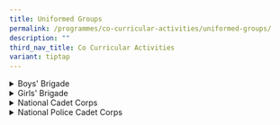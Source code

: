 ```yaml
---
title: Uniformed Groups
permalink: /programmes/co-curricular-activities/uniformed-groups/
description: ""
third_nav_title: Co Curricular Activities
variant: tiptap
---
```

<div data-type="detailGroup" class="isomer-accordion isomer-accordion-white">
<details class="isomer-details">
<summary>Boys' Brigade</summary>
<div data-type="detailsContent" class="isomer-details-content">
<p><strong>Day / Time:</strong>
<br>MONDAY: 1535 - 1800 HRS</p>
<p>The 74th Boys' Brigade Company started in 2000 with seven boys and now
stands at about 35 members strong. Our programme is run with the help of
Volunteer Adult Officers. We have a wide range of activities such as character
and leadership development, drills, Lifeskills, first aid, kayaking, rock
wall climbing, archery, cycling and yearly camps that help our boys learn
values to develop a character of Obedience, Discipline, Self-Respect, Integrity
and Humility. They can attain the rank of Staff Sergeant by Sec 4 or Sec
5 in their leadership journey, with numerous leadership opportunities for
the Boys. The Boys form a close sense of camaraderie and a bond of brotherhood
during their time in the company. We aim to be the Uniformed Group of choice
in Kent Ridge Secondary School. Over the years, the Boys have grown in
maturity and character and two of them were recently the valedictorians
of the Secondary 4N and 5N streams in 2020.
<br><strong><em>Achievements</em></strong>
<br>2021 - Unit Overall Proficiency Award&nbsp; - Bronze
<br><strong><em>Teachers in-charge</em></strong>
<br>Mr Lam Yao Lun
<br>Mrs Teo Wee Leng
<br>Ms Karina Heng</p>
</div>
</details>
<details class="isomer-details">
<summary>Girls' Brigade</summary>
<div data-type="detailsContent" class="isomer-details-content">
<p><strong>Day / Time:</strong>
<br>MONDAY: 1535 - 1800 HRS
<br>(THURSDAYS, when required, or when Monday is a PH)</p>
<p>The Girls’ Brigade's mission is to develop each girl and officer to her
fullest potential by equipping, empowering and enabling every girl to be
a leader, and every officer to be a servant leader. This is done through
the GB programme, which is meant to develop the girls' character, social-emotional
and leadership competencies. They will learn good values, be equipped with
leadership skills, and be given the opportunities to lead and serve at
home, in the company, and in their local community through planning and
executing activities such as camps and VIA activities. They can attain
the rank of Master Staff Sergeant by Sec 4 or Sec 5 in their leadership
journey, with leadership equipping and opportunities that are structured
into the yearly programme, spiralling up from Sec 1. There is an annual
competition, that alternates between the National Drill Competition and
the Low Guat Tin Challenge, that the girls can aspire to participate in.
Through passion and hardwork, the 54th Company has achieved good results
thus far. Over the years, the 54th Company of the Girls' Brigade in Kent
Ridge Secondary has grown steadily in strength with the faithful support
of the Volunteer Adult Officers. Come and join us in this GB 54th family!
<br><strong><em>Achievements</em></strong>
<br>2021 - Dr Low Guat Tin Challenge - Gold
<br><strong><em>Achievements - Unit Overall Proficiency</em></strong>
<br>2022 - Gold
<br>2021 - Gold
<br><strong><em>Teachers in-charge</em></strong>
<br>Mrs Claudia Ng
<br>Ms Wong Sue Jin
<br>Mrs Loke Wenyi</p>
<p></p>
<div class="isomer-image-wrapper">
<img style="width: 100%" height="auto" width="100%" alt="Girls' brigade" src="/images/Girls' Brigade.png">
</div>
</div>
</details>
<details class="isomer-details">
<summary>National Cadet Corps</summary>
<div data-type="detailsContent" class="isomer-details-content">
<p><strong>Day / Time:</strong>
<br>MONDAY: 1535 - 1800 HRS</p>
<p>
<br><strong>Vision:</strong>Be Extraordinary Youth Leaders</p>
<p>The mission of the Kent Ridge National Cadet Corps (NCC) is to develop
resourceful,&nbsp;responsible, resilient, loyal leaders and team players
through fun and challenging military-related activities.</p>
<p>Some of our key programmes include:
<br>1. Camps and Leadership Training
<br>- Junior Cadets (Secondary 1)&nbsp;&nbsp;– Camp Forge
<br>- Senior Cadets (Secondary 2) – Camp Steel
<br>- Cadet Leaders (Secondary 3 &amp; 4)&nbsp;&nbsp;– Specialist Assessment
Course
<br>&nbsp;&nbsp;&nbsp;&nbsp;&nbsp;&nbsp;&nbsp;&nbsp;&nbsp;&nbsp;&nbsp;&nbsp;&nbsp;&nbsp;&nbsp;&nbsp;&nbsp;&nbsp;&nbsp;&nbsp;&nbsp;&nbsp;&nbsp;&nbsp;&nbsp;&nbsp;&nbsp;&nbsp;&nbsp;&nbsp;&nbsp;&nbsp;&nbsp;&nbsp;&nbsp;&nbsp;&nbsp;&nbsp;&nbsp;&nbsp;&nbsp;&nbsp;&nbsp;&nbsp;&nbsp;&nbsp;&nbsp;&nbsp;&nbsp;&nbsp;&nbsp;&nbsp;&nbsp;&nbsp;&nbsp;&nbsp;&nbsp;&nbsp;&nbsp;&nbsp;&nbsp;–
Senior Specialist&nbsp;Assessment Course
<br>2. Drills and Parades
<br>- Foot drills
<br>- SAR-21 Arms Drills
<br>- SAR-21 Live Firing
<br>- Individual Field Craft
<br>- NCC Day Commemoration Ceremony
<br>- KRSS National Day Parade
<br>
<br>3. Total Defence Programme:
<br>- Promotes awareness of and participation in Total Defence among NCC cadets
<br>- Sharing by cadets on the 6 Pillars of Total Defence and case studies
<br>- Guardians of the City Game
<br>- CPR + AED Certification
<br>
<br>4. Initiative Programme
<br>- NE Learning Journey to Singapore Discovery Centre
<br>- Cybercrime Prevention Program
<br><strong><em>Achievements (BUC)</em></strong>
<br>2023 - Unit Recognition - Distinction
<br>2022 - Unit Recognition - Distinction
<br>2021 - Unit Recognition - Distinction
<br><strong><em>Teachers in-charge</em></strong>
<br>Mr Tay Kok Liang
<br>Mr Ramish
<br>Mr Koh Guang Wei</p>
<div class="isomer-image-wrapper">
<img style="width: 100%" height="auto" width="100%" alt="NCC" src="/images/NCC_new.png">
</div>
</div>
</details>
<details class="isomer-details">
<summary>National Police Cadet Corps</summary>
<div data-type="detailsContent" class="isomer-details-content">
<p><strong>Day / Time:</strong>
<br>MONDAY: 1535 - 1800 HRS</p>
<p>The Kent Ridge Secondary School's National Police Cadet Corps (NPCC) develops
our students to be active citizens and community leaders, by working in
partnership with the Singapore Police Force to fight crime and keep Singapore
safe. NPCC aims to become the best youth organisation in Singapore, one
that actively helps to make Singapore the safest place in the world. Our
programmes and activities are designed to develop leaders with good character
and values, to build bonds with the Singpaore Police Force, and to show
care and concern to those who are in need. We want our cadets to be resilient
and to be able to face challenges and turn them to opportunities while
striving for excellence. NPCC cadets discover themselves by stepping out
and interacting with others in their lower secondary years. The cadets
progress to have experiences of being leaders as they take charge of their
juniors and events, with the ultimate goal of leading the Unit.
<br><strong><em>Achievements</em></strong>
<br>2022 - Unit Overall Proficiency Award - Participation
<br>2021 - Unit Overall Proficiency Award - Gold
<br><strong><em>Teachers in-charge</em></strong>
<br>Mr Mohammad Basheer Adrian
<br>Mdm Haizurah Kadir Mydin
<br>Ms Kiang Jian Xuan</p>
</div>
</details>
</div>
<p></p>
